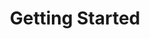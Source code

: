---
title: Getting Started
position_number: 1
parameters:
  - name:
    content:
content_markdown: >-
  This document describes the REST web service interface to the Teleroute
  freight exchange service. A REST API is a way to programmatically transfer
  information over the web using a predefined schema. REST was developed by the
  World Wide Web Consortium (W3C) based on a W3C standard: HTTP.


  The interface is designed to make Teleroute Freight Exchange integration
  easier for TMS/FMS developers. It provides secured access in JSON format to
  the main functions (CRUD) of the Teleroute freight exchange service.


  In this documentation, the following color convention apply


  Success message.

  {: .success}


  Informative message.

  {: .info}


  Warning message.

  {: .warning}


  Error message.

  {: .error}
left_code_blocks:
  - code_block:
    title:
    language:
right_code_blocks:
  - code_block:
    title:
    language:
---
